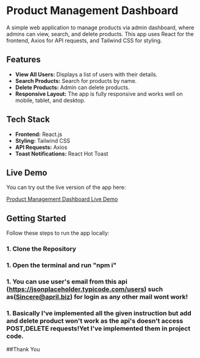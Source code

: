 # Product Management Dashboard

A simple web application to manage products via admin dashboard, where admins can view, search, and delete products. This app uses React for the frontend, Axios for API requests, and Tailwind CSS for styling.

## Features

- **View All Users:** Displays a list of users with their details.
- **Search Products:** Search for products by name.
- **Delete Products:** Admin can delete products.
- **Responsive Layout:** The app is fully responsive and works well on mobile, tablet, and desktop.

## Tech Stack

- **Frontend:** React.js
- **Styling:** Tailwind CSS
- **API Requests:** Axios
- **Toast Notifications:** React Hot Toast

## Live Demo

You can try out the live version of the app here:

[Product Management Dashboard Live Demo](https://xentrotask.netlify.app)

## Getting Started

Follow these steps to run the app locally:

### 1. Clone the Repository
### 1. Open the terminal and run "npm i"
### 1. You can use user's email from this api (https://jsonplaceholder.typicode.com/users) such as(Sincere@april.biz) for login as any other mail wont work!
### 1. Basically I've implemented all the given instruction but add and delete product won't work as the api's doesn't access POST,DELETE requests!Yet I've implemented them in project code.

##Thank You